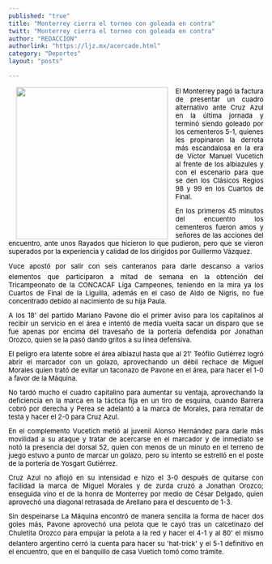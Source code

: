 ```yaml
---
published: "true"
title: "Monterrey cierra el torneo con goleada en contra"
twitt: "Monterrey cierra el torneo con goleada en contra"
author: "REDACCION"
authorlink: "https://ljz.mx/acercade.html"
category: "Deportes"
layout: "posts"

---
```


<p style="margin: 12px 0px; padding: 0px; color: #000000; line-height: normal;">
  <img src="http://ljz.mx/images/stories/fotos_mayo2013/cruzmtyok5.jpg" border="0" width="300" style="margin-left: 15px; margin-right: 15px; float: left;" />
</p>

<p style="margin: 12px 0px; padding: 0px; color: #000000; line-height: normal; text-align: justify;">
  <span style="font-size: small;">El Monterrey pagó la factura de presentar un cuadro alternativo ante Cruz Azul en la última jornada y terminó siendo goleado por los cementeros 5-1, quienes les propinaron la derrota más escandalosa en la era de Víctor Manuel Vucetich al frente de los albiazules y con el escenario para que se den los Clásicos Regios 98 y 99 en los Cuartos de Final. </span>
</p>

<p style="margin: 12px 0px; padding: 0px; color: #000000; line-height: normal; text-align: justify;">
  <span style="font-size: small;">En los primeros 45 minutos del encuentro los cementeros fueron amos y señores de las acciones del encuentro, ante unos Rayados que hicieron lo que pudieron, pero que se vieron superados por la experiencia y calidad de los dirigidos por Guillermo Vázquez.</span>
</p>

<p style="margin: 12px 0px; padding: 0px; color: #000000; line-height: normal; text-align: justify;">
  <span style="font-size: small;">Vuce apostó por salir con seis canteranos para darle descanso a varios elementos que participaron a mitad de semana en la obtención del Tricampeonato de la CONCACAF Liga Campeones, teniendo en la mira ya los Cuartos de Final de la Liguilla, además en el caso de Aldo de Nigris, no fue concentrado debido al nacimiento de su hija Paula.</span>
</p>

<p style="margin: 12px 0px; padding: 0px; color: #000000; line-height: normal; text-align: justify;">
  <span style="font-size: small;">A los 18' del partido Mariano Pavone dio el primer aviso para los capitalinos al recibir un servicio en el área e intentó de media vuelta sacar un disparo que se fue apenas por encima del travesaño de la portería defendida por Jonathan Orozco, quien se la pasó dando gritos a su línea defensiva.</span>
</p>

<p style="margin: 12px 0px; padding: 0px; color: #000000; line-height: normal; text-align: justify;">
  <span style="font-size: small;">El peligro era latente sobre el área albiazul hasta que al 21' Teófilo Gutiérrez logró abrir el marcador con un golazo, aprovechando un débil rechace de Miguel Morales quien trató de evitar un taconazo de Pavone en el área, para hacer el 1-0 a favor de la Máquina.</span>
</p>

<p style="margin: 12px 0px; padding: 0px; color: #000000; line-height: normal; text-align: justify;">
  <span style="font-size: small;">No tardó mucho el cuadro capitalino para aumentar su ventaja, aprovechando la deficiencia en la marca en la táctica fija en un tiro de esquina, cuando Barrera cobró por derecha y Perea se adelantó a la marca de Morales, para rematar de testa y hacer el 2-0 para Cruz Azul.</span>
</p>

<p style="margin: 12px 0px; padding: 0px; color: #000000; line-height: normal; text-align: justify;">
  <span style="font-size: small;">En el complemento Vucetich metió al juvenil Alonso Hernández para darle más movilidad a su ataque y tratar de acercarse en el marcador y de inmediato se notó la presencia del dorsal 52, quien con menos de un minuto en el terreno de juego estuvo a punto de marcar un golazo, pero su intento se estrelló en el poste de la portería de Yosgart Gutiérrez.</span>
</p>

<p style="margin: 12px 0px; padding: 0px; color: #000000; line-height: normal; text-align: justify;">
  <span style="font-size: small;">Cruz Azul no aflojó en su intensidad e hizo el 3-0 después de quitarse con facilidad la marca de Miguel Morales y de zurda cruzó a Jonathan Orozco; enseguida vino el de la honra de Monterrey por medio de César Delgado, quien aprovechó una diagonal retrasada de Arellano para el descuento de 1-3.</span>
</p>

<p style="margin: 12px 0px; padding: 0px; color: #000000; line-height: normal; text-align: justify;">
  <span style="font-size: small;">Sin despeinarse La Máquina encontró de manera sencilla la forma de hacer dos goles más, Pavone aprovechó una pelota que le cayó tras un calcetinazo del Chuletita Orozco para empujar la pelota a la red y hacer el 4-1 y al 80' el mismo delantero argentino cerró la cuenta para hacer su 'hat-trick' y el 5-1 definitivo en el encuentro, que en el banquillo de casa Vuetich tomó como trámite.</span>
</p>
